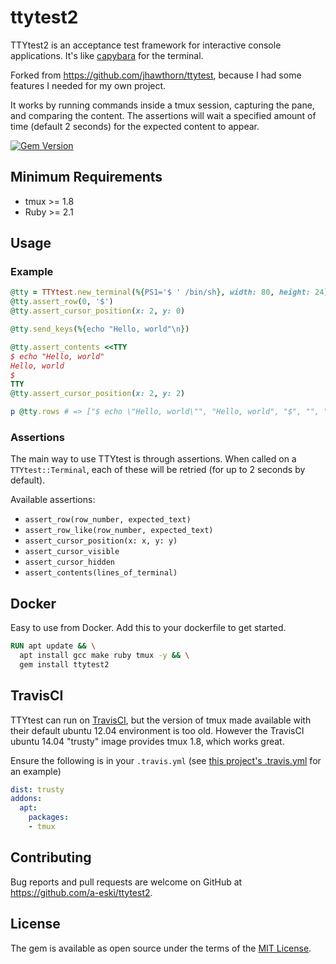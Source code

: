 # ttytest2

TTYtest2 is an acceptance test framework for interactive console applications. It's like [capybara](https://github.com/teamcapybara/capybara) for the terminal.

Forked from https://github.com/jhawthorn/ttytest, because I had some features I needed for my own project.

It works by running commands inside a tmux session, capturing the pane, and comparing the content. The assertions will wait a specified amount of time (default 2 seconds) for the expected content to appear.

[![Gem Version](https://badge.fury.io/rb/ttytest.svg)](https://rubygems.org/gems/ttytest)

## Minimum Requirements

* tmux >= 1.8
* Ruby >= 2.1

## Usage

### Example

``` ruby
@tty = TTYtest.new_terminal(%{PS1='$ ' /bin/sh}, width: 80, height: 24)
@tty.assert_row(0, '$')
@tty.assert_cursor_position(x: 2, y: 0)

@tty.send_keys(%{echo "Hello, world"\n})

@tty.assert_contents <<TTY
$ echo "Hello, world"
Hello, world
$
TTY
@tty.assert_cursor_position(x: 2, y: 2)

p @tty.rows # => ["$ echo \"Hello, world\"", "Hello, world", "$", "", "", "", ...]
```

### Assertions

The main way to use TTYtest is through assertions. When called on a `TTYtest::Terminal`, each of these will be retried (for up to 2 seconds by default).

Available assertions:
* `assert_row(row_number, expected_text)`
* `assert_row_like(row_number, expected_text)`
* `assert_cursor_position(x: x, y: y)`
* `assert_cursor_visible`
* `assert_cursor_hidden`
* `assert_contents(lines_of_terminal)`

## Docker

Easy to use from Docker. Add this to your dockerfile to get started.

``` dockerfile
RUN apt update && \
  apt install gcc make ruby tmux -y && \
  gem install ttytest2
```

## TravisCI

TTYtest can run on [TravisCI](https://travis-ci.org/), but the version of tmux made available with their default ubuntu 12.04 environment is too old. However the TravisCI ubuntu 14.04 "trusty" image provides tmux 1.8, which works great.

Ensure the following is in your `.travis.yml` (see [this project's .travis.yml](./.travis.yml) for an example)

``` yaml
dist: trusty
addons:
  apt:
    packages:
    - tmux
```

## Contributing

Bug reports and pull requests are welcome on GitHub at https://github.com/a-eski/ttytest2.

## License

The gem is available as open source under the terms of the [MIT License](http://opensource.org/licenses/MIT).
